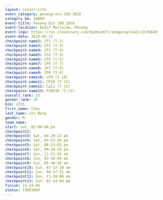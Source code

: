 ```yaml
--- 
layout: runner-info 
event_category: penang-eco-100-2018 
category_km: 100KM 
event-title: Penang Eco 100 2018 
event-location: Bukit Mertajam, Penang 
event-logo: https://res.cloudinary.com/dykbosktl/image/upload/v1576648106/Logo/Logo_lovxhg.jpg 
event-date: 2018-05-12 
checkpoint-name2: CP1 (T-2) 
checkpoint-name3: CP2 (T-3) 
checkpoint-name4: CP3 (T-4) 
checkpoint-name5: CP4 (T-5) 
checkpoint-name6: CP5 (T-6) 
checkpoint-name7: CP6 (T-7) 
checkpoint-name8: CP7 (T-8) 
checkpoint-name9: CP8 (T-9) 
checkpoint-name10: CP9 (T-10) 
checkpoint-name11: CP10 (T-11) 
checkpoint-name12: Cp11 (T-12) 
checkpoint-name13: FINISH (T-13) 
overall_rank: 23
gender_rank: 19
bib: 1315
first_name: Choo
last_name: Jin Beng
gender: M
team_name: 
start: Sat, 02-00-00 pm
checkpoint2: 
checkpoint3: Sat, 04-20-23 pm
checkpoint4: Sat, 05-53-36 pm
checkpoint5: Sat, 08-13-02 pm
checkpoint6: Sat, 09-29-10 pm
checkpoint7: Sun, 12-21-55 am
checkpoint8: Sun, 03-46-04 am
checkpoint9: Sun, 05-46-38 am
checkpoint10: Sun, 07-37-19 am
checkpoint11: Sun, 08-57-51 am
checkpoint12: Sun, 11-28-08 am
checkpoint13: Sun, 01-24-04 pm
finish: 23-24-04
status: FINISHER
--- 
```

